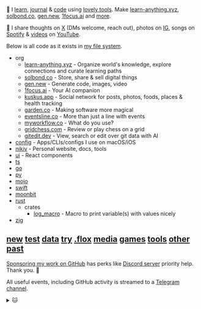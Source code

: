 👋 I [learn](https://nikiv.dev), [journal](https://nikiv.dev/looking-back) & [code](https://nikiv.dev/code) using [lovely tools](https://nikiv.dev/workflow). Make [learn-anything.xyz](https://learn-anything.xyz), [solbond.co](https://solbond.co), [gen.new](https://gen.new), [1focus.ai](https://1focus.ai) and [more](https://nikiv.dev/focus).

💛 I share thoughts on [X](https://x.com/nikitavoloboev) (DMs welcome, reach out), photos on [IG](https://instagram.com/nikitavoloboev), songs on [Spotify](https://open.spotify.com/user/nikitavoloboev) & [videos](https://nikiv.dev/videos) on [YouTube](https://www.youtube.com/@nikitavoloboev).

Below is all code as it exists in [my file system](https://nikiv.dev/my-file-system).

- org
  - [learn-anything.xyz](https://github.com/learn-anything/learn-anything) - Organize world's knowledge, explore connections and curate learning paths
  - [solbond.co](https://github.com/solbond/solbond) - Store, share & sell digital things
  - [gen.new](https://gen.new) - Generate code, images, video
  - [1focus.ai](https://1focus.ai) - Your AI companion
  - [kuskus.app](https://kuskus.app) - Social network for posts, photos, foods, places & health tracking
  - [garden.co](https://github.com/garden-co) - Making software more magical
  - [eventsline.co](https://github.com/eventsline/eventsline) - More than just a line with events
  - [myworkflow.co](https://github.com/myworkflow-co/flow) - What do you use?
  - [gridchess.com](https://github.com/gridchess/gridchess) - Review or play chess on a grid
  - [gitedit.dev](https://gitedit) - View, search or edit over git data with AI
- [config](https://github.com/nikitavoloboev/config) - Apps/CLIs/configs I use on macOS/iOS
- [nikiv](https://github.com/nikitavoloboev/nikiv) - Personal website, docs, tools
- [ui](https://github.com/nikitavoloboev/ui) - React components
- [ts](https://github.com/nikitavoloboev/ts)
- [go](https://github.com/nikitavoloboev/go)
- [py](https://github.com/nikitavoloboev/py)
- [mojo](https://github.com/nikitavoloboev/mojo)
- [swift](https://github.com/nikitavoloboev/swift)
- [moonbit](https://github.com/nikitavoloboev/moonbit)
- [rust](https://github.com/nikitavoloboev/rust)
  - crates
    - [log_macro](https://github.com/nikitavoloboev/log_macro) - Macro to print variable(s) with values nicely
- [zig](https://github.com/nikitavoloboev/zig)

## [new](https://github.com/nikitavoloboev/new) [test](https://github.com/nikitavoloboev/test) [data](https://github.com/nikitavoloboev/data) [try](https://github.com/nikitavoloboev/try) [.flox](https://github.com/nikitavoloboev/.flox) [media](https://github.com/nikitavoloboev/media) [games](https://github.com/nikitavoloboev/games) [tools](https://github.com/nikitavoloboev/tools) [other](https://github.com/nikitavoloboev/other) [past](https://github.com/nikitavoloboev/past)

[Sponsoring my work on GitHub](https://github.com/sponsors/nikitavoloboev) has perks like [Discord server](https://discord.com/invite/TVafwaD23d) priority help. Thank you. 🖤

All useful events, including GitHub activity is streamed to a [Telegram channel](https://t.me/nikivi_log).

<details><summary>🐱</summary>
  <br/>
  <a href="https://nikiv.dev">
    <img width="800" heigth="200" src="https://raw.githubusercontent.com/nikitavoloboev/nikitavoloboev/main/cat.jpg"></img>
  </a>
</details>

<!-- TODO: add [3d] to entries for time before last commit of repo, automate daily snapshot -->
<!-- TODO: do it as part of website, richer -->
<!-- TODO: include private repos too? -->
<!-- TODO: get all repos that are in bio in good state & useful -->
